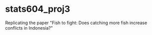 # stats604_proj3
Replicating the paper "Fish to fight: Does catching more fish increase conflicts in Indonesia?"
